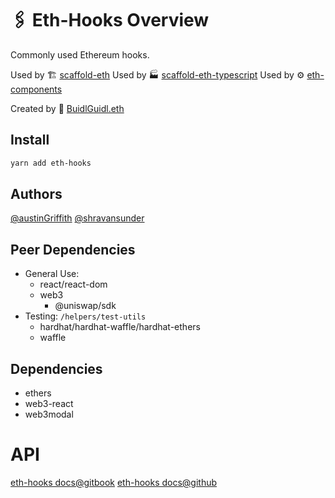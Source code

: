 # 🖇 Eth-Hooks Overview

Commonly used Ethereum hooks.

Used by 🏗 [scaffold-eth](https://github.com/scaffold-eth/scaffold-eth)
Used by 🏭 [scaffold-eth-typescript](https://github.com/scaffold-eth/scaffold-eth-typescript)
Used by ⚙ [eth-components](https://github.com/scaffold-eth/eth-components)

Created by 🏰 [BuidlGuidl.eth](https://BuidlGuidl.com)

## Install

```sh
yarn add eth-hooks
```

## Authors

[@austinGriffith](https://github.com/austintgriffith)
[@shravansunder](https://github.com/ShravanSunder)

## Peer Dependencies

- General Use:
  - react/react-dom
  - web3
    - @uniswap/sdk
- Testing: `/helpers/test-utils`
  - hardhat/hardhat-waffle/hardhat-ethers
  - waffle

## Dependencies

- ethers
- web3-react
- web3modal

# API

[eth-hooks docs@gitbook](https://app.gitbook.com/o/-McvAUhjwrhDs8exT9Bh/s/2D7c1twywYxZyD6sOEaS/)
[eth-hooks docs@github](https://scaffold-eth.github.io/eth-hooks/)
